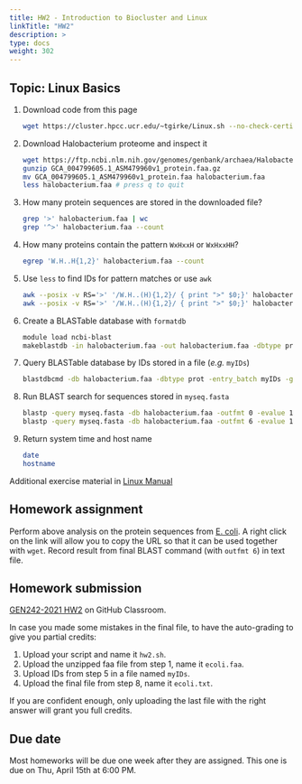 ```yaml
---
title: HW2 - Introduction to Biocluster and Linux
linkTitle: "HW2"
description: >
type: docs
weight: 302
---
```


## Topic: Linux Basics

1. Download code from this page
    ```sh
    wget https://cluster.hpcc.ucr.edu/~tgirke/Linux.sh --no-check-certificate 
    ```

2. Download Halobacterium proteome and inspect it
    ```sh
    wget https://ftp.ncbi.nlm.nih.gov/genomes/genbank/archaea/Halobacterium_salinarum/representative/GCA_004799605.1_ASM479960v1/GCA_004799605.1_ASM479960v1_protein.faa.gz
    gunzip GCA_004799605.1_ASM479960v1_protein.faa.gz
    mv GCA_004799605.1_ASM479960v1_protein.faa halobacterium.faa
    less halobacterium.faa # press q to quit
    ```

3. How many protein sequences are stored in the downloaded file?
    ```sh
    grep '>' halobacterium.faa | wc
    grep '^>' halobacterium.faa --count
    ```

4. How many proteins contain the pattern `WxHxxH` or `WxHxxHH`?
    ```sh
    egrep 'W.H..H{1,2}' halobacterium.faa --count
    ```

5. Use `less` to find IDs for pattern matches or use `awk`
    ```sh
    awk --posix -v RS='>' '/W.H..(H){1,2}/ { print ">" $0;}' halobacterium.faa | less
    awk --posix -v RS='>' '/W.H..(H){1,2}/ { print ">" $0;}' halobacterium.faa | grep '^>' | cut -c 2- | cut -f 1 -d\ > myIDs
    ```

6. Create a BLASTable database with `formatdb`
    ```sh
    module load ncbi-blast
    makeblastdb -in halobacterium.faa -out halobacterium.faa -dbtype prot -hash_index -parse_seqids
    ```

7. Query BLASTable database by IDs stored in a file (_e.g._ `myIDs`)
    ```sh
    blastdbcmd -db halobacterium.faa -dbtype prot -entry_batch myIDs -get_dups -out myseq.fasta
    ```

8. Run BLAST search for sequences stored in `myseq.fasta`
    ```sh
    blastp -query myseq.fasta -db halobacterium.faa -outfmt 0 -evalue 1e-6 -out blastp.out
    blastp -query myseq.fasta -db halobacterium.faa -outfmt 6 -evalue 1e-6 -out blastp.tab
    ```

9. Return system time and host name 
    ```sh
    date
    hostname
    ```

Additional exercise material in [Linux Manual](https://hpcc.ucr.edu/manuals_linux-basics_shell.html)

## Homework assignment

Perform above analysis on the protein sequences from [E. coli](https://ftp.ncbi.nlm.nih.gov/genomes/genbank/bacteria/Escherichia_coli/reference/GCA_000008865.2_ASM886v2/GCA_000008865.2_ASM886v2_protein.faa.gz). A right click on the link will allow you to copy the URL so that it can be used together with `wget`. 
Record result from final BLAST command (with `outfmt 6`) in text file.

## Homework submission

[GEN242-2021 HW2](https://classroom.github.com/a/HZMNsG_T) on GitHub Classroom.

In case you made some mistakes in the final file, to have the auto-grading to give you partial credits:

1. Upload your script and name it `hw2.sh`.
2. Upload the unzipped faa file from step 1, name it `ecoli.faa`.
3. Upload IDs from step 5 in a file named `myIDs`.
4. Upload the final file from step 8, name it `ecoli.txt`. 

If you are confident enough, only uploading the last file with the right answer will 
grant you full credits. 

## Due date

Most homeworks will be due one week after they are assigned. This one is due on Thu, April 15th at 6:00 PM.
